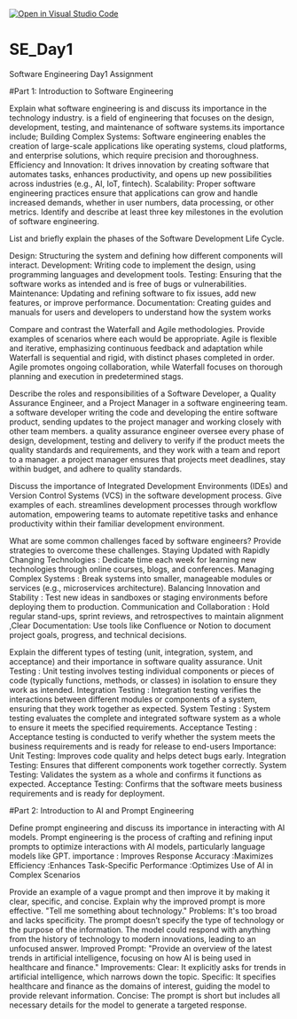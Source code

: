 [![Open in Visual Studio Code](https://classroom.github.com/assets/open-in-vscode-2e0aaae1b6195c2367325f4f02e2d04e9abb55f0b24a779b69b11b9e10269abc.svg)](https://classroom.github.com/online_ide?assignment_repo_id=15616261&assignment_repo_type=AssignmentRepo)
# SE_Day1
Software Engineering Day1 Assignment

#Part 1: Introduction to Software Engineering

Explain what software engineering is and discuss its importance in the technology industry.
 is a field of engineering that focuses on the design, development, testing, and maintenance of software systems.its importance include;
Building Complex Systems: Software engineering enables the creation of large-scale applications like operating systems, cloud platforms, and enterprise solutions, which require precision and thoroughness.
Efficiency and Innovation: It drives innovation by creating software that automates tasks, enhances productivity, and opens up new possibilities across industries (e.g., AI, IoT, fintech).
Scalability: Proper software engineering practices ensure that applications can grow and handle increased demands, whether in user numbers, data processing, or other metrics.
Identify and describe at least three key milestones in the evolution of software engineering.

List and briefly explain the phases of the Software Development Life Cycle.

Design: Structuring the system and defining how different components will interact.
Development: Writing code to implement the design, using programming languages and development tools.
Testing: Ensuring that the software works as intended and is free of bugs or vulnerabilities.
Maintenance: Updating and refining software to fix issues, add new features, or improve performance.
Documentation: Creating guides and manuals for users and developers to understand how the system works

Compare and contrast the Waterfall and Agile methodologies. Provide examples of scenarios where each would be appropriate.
Agile is flexible and iterative, emphasizing continuous feedback and adaptation while Waterfall is sequential and rigid, with distinct phases completed in order.
Agile promotes ongoing collaboration, while Waterfall focuses on thorough planning and execution in predetermined stags.

Describe the roles and responsibilities of a Software Developer, a Quality Assurance Engineer, and a Project Manager in a software engineering team.
a software developer writing the code and developing the entire software product, sending updates to the project manager and working closely with other team members.
a quality assurance engineer  oversee every phase of design, development, testing and delivery to verify if the product meets the quality standards and requirements, and they work with a team and report to a manager.
a project manager ensures that projects meet deadlines, stay within budget, and adhere to quality standards.

Discuss the importance of Integrated Development Environments (IDEs) and Version Control Systems (VCS) in the software development process. Give examples of each.
streamlines development processes through workflow automation, empowering teams to automate repetitive tasks and enhance productivity within their familiar development environment.

What are some common challenges faced by software engineers? Provide strategies to overcome these challenges.
Staying Updated with Rapidly Changing Technologies : Dedicate time each week for learning new technologies through online courses, blogs, and conferences.
Managing Complex Systems : Break systems into smaller, manageable modules or services (e.g., microservices architecture).
Balancing Innovation and Stability : Test new ideas in sandboxes or staging environments before deploying them to production.
Communication and Collaboration :  Hold regular stand-ups, sprint reviews, and retrospectives to maintain alignment ,Clear Documentation: Use tools like Confluence or Notion to document project goals, progress, and technical decisions.

Explain the different types of testing (unit, integration, system, and acceptance) and their importance in software quality assurance.
 Unit Testing : Unit testing involves testing individual components or pieces of code (typically functions, methods, or classes) in isolation to ensure they work as intended.
  Integration Testing : Integration testing verifies the interactions between different modules or components of a system, ensuring that they work together as expected.
  System Testing : System testing evaluates the complete and integrated software system as a whole to ensure it meets the specified requirements.
  Acceptance Testing : Acceptance testing is conducted to verify whether the system meets the business requirements and is ready for release to end-users
           Importance:
Unit Testing: Improves code quality and helps detect bugs early.
Integration Testing: Ensures that different components work together correctly.
System Testing: Validates the system as a whole and confirms it functions as expected.
Acceptance Testing: Confirms that the software meets business requirements and is ready for deployment.


#Part 2: Introduction to AI and Prompt Engineering


Define prompt engineering and discuss its importance in interacting with AI models.
Prompt engineering is the process of crafting and refining input prompts to optimize interactions with AI models, particularly language models like GPT.
importance : Improves Response Accuracy
           :Maximizes Efficiency
           :Enhances Task-Specific Performance
           :Optimizes Use of AI in Complex Scenarios

Provide an example of a vague prompt and then improve it by making it clear, specific, and concise. Explain why the improved prompt is more effective.
"Tell me something about technology."
  Problems:
It's too broad and lacks specificity.
The prompt doesn’t specify the type of technology or the purpose of the information.
The model could respond with anything from the history of technology to modern innovations, leading to an unfocused answer.
Improved Prompt:
"Provide an overview of the latest trends in artificial intelligence, focusing on how AI is being used in healthcare and finance."
Improvements:
Clear: It explicitly asks for trends in artificial intelligence, which narrows down the topic.
Specific: It specifies healthcare and finance as the domains of interest, guiding the model to provide relevant information.
Concise: The prompt is short but includes all necessary details for the model to generate a targeted response.
